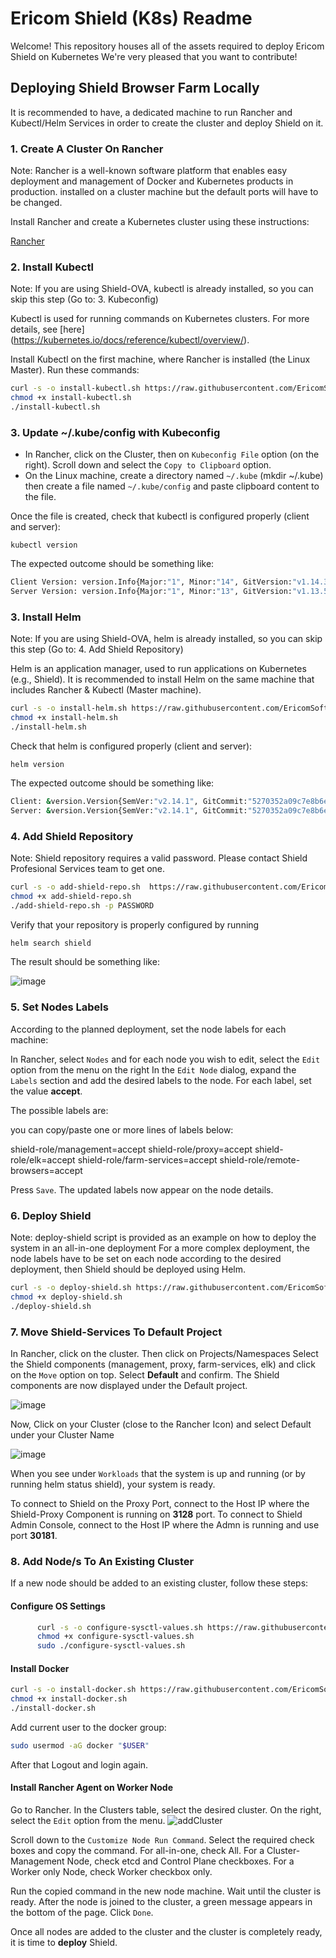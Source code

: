 # Ericom Shield (K8s) Readme

Welcome! This repository houses all of the assets required to deploy Ericom Shield on Kubernetes
We're very pleased that you want to contribute!

## Deploying Shield Browser Farm Locally

It is recommended to have, a dedicated machine to run Rancher and Kubectl/Helm Services in order to create the cluster and deploy Shield on it.

### 1. Create A Cluster On Rancher

Note: Rancher is a well-known software platform that enables easy deployment and management of Docker and Kubernetes products in production.  installed on a cluster machine but the default ports will have to be changed.

Install Rancher and create a Kubernetes cluster using these instructions:

[Rancher](https://github.com/EricomSoftwareLtd/Shield/blob/Dev/Kube/Rancher-README.md)

### 2. Install Kubectl

Note: If you are using Shield-OVA, kubectl is already installed, so you can skip this step (Go to: 3. Kubeconfig)

Kubectl is used for running commands on Kubernetes clusters. For more details, see [here] (<https://kubernetes.io/docs/reference/kubectl/overview/>).

Install Kubectl on the first machine, where Rancher is installed (the Linux Master). Run these commands:

```bash
curl -s -o install-kubectl.sh https://raw.githubusercontent.com/EricomSoftwareLtd/Shield/Rel-19.07.1/Kube/scripts/install-kubectl.sh
chmod +x install-kubectl.sh
./install-kubectl.sh
```

### 3. Update ~/.kube/config with Kubeconfig

* In Rancher, click on the Cluster, then on ``Kubeconfig File`` option (on the right). Scroll down and select the ``Copy to Clipboard`` option.
* On the Linux machine, create a directory named `~/.kube` (mkdir ~/.kube) then create a file named ``~/.kube/config`` and paste clipboard content to the file.

Once the file is created, check that kubectl is configured properly (client and server):

``kubectl version``

The expected outcome should be something like:

```bash
Client Version: version.Info{Major:"1", Minor:"14", GitVersion:"v1.14.3", GitCommit:"5e53fd6bc17c0dec8434817e69b04a25d8ae0ff0", GitTreeState:"clean", BuildDate:"2019-06-06T01:44:30Z", GoVersion:"go1.12.5", Compiler:"gc", Platform:"linux/amd64"}
Server Version: version.Info{Major:"1", Minor:"13", GitVersion:"v1.13.5", GitCommit:"2166946f41b36dea2c4626f90a77706f426cdea2", GitTreeState:"clean", BuildDate:"2019-03-25T15:19:22Z", GoVersion:"go1.11.5", Compiler:"gc", Platform:"linux/amd64"}
```

### 3. Install Helm

Note: If you are using Shield-OVA, helm is already installed, so you can skip this step (Go to: 4. Add Shield Repository)

Helm is an application manager, used to run applications on Kubernetes (e.g., Shield). It is recommended to install Helm on the same machine that includes Rancher & Kubectl (Master machine).

```bash
curl -s -o install-helm.sh https://raw.githubusercontent.com/EricomSoftwareLtd/Shield/Rel-19.07.1/Kube/scripts/install-helm.sh
chmod +x install-helm.sh
./install-helm.sh
```

Check that helm is configured properly (client and server):

``helm version``

The expected outcome should be something like:

```bash
Client: &version.Version{SemVer:"v2.14.1", GitCommit:"5270352a09c7e8b6e8c9593002a73535276507c0", GitTreeState:"clean"}
Server: &version.Version{SemVer:"v2.14.1", GitCommit:"5270352a09c7e8b6e8c9593002a73535276507c0", GitTreeState:"clean"}
```

### 4. Add Shield Repository

Note: Shield repository requires a valid password. Please contact Shield Profesional Services team to get one.

```bash
curl -s -o add-shield-repo.sh  https://raw.githubusercontent.com/EricomSoftwareLtd/Shield/Rel-19.07.1/Kube/scripts/add-shield-repo.sh
chmod +x add-shield-repo.sh
./add-shield-repo.sh -p PASSWORD
```

Verify that your repository is properly configured by running

```bash
helm search shield
```

The result should be something like:

![image](https://user-images.githubusercontent.com/24224420/59362670-8a56a880-8d3c-11e9-9b68-754f726177eb.png)

### 5. Set Nodes Labels

According to the planned deployment, set the node labels for each machine:

In Rancher, select ``Nodes`` and for each node you wish to edit, select the ``Edit`` option from the menu on the right
In the ``Edit Node`` dialog, expand the ``Labels`` section and add the desired labels to the node. For each label, set the value **accept**.

The possible labels are:

you can copy/paste one or more lines of labels below:

shield-role/management=accept
shield-role/proxy=accept
shield-role/elk=accept
shield-role/farm-services=accept
shield-role/remote-browsers=accept

Press ``Save``. The updated labels now appear on the node details.

### 6. Deploy Shield

Note: deploy-shield script is provided as an example on how to deploy the system in an all-in-one deployment
For a more complex deployment, the node labels have to be set on each node according to the desired deployment,
then Shield should be deployed using Helm.

```bash
curl -s -o deploy-shield.sh https://raw.githubusercontent.com/EricomSoftwareLtd/Shield/Rel-19.07.1/Kube/scripts/deploy-shield.sh
chmod +x deploy-shield.sh
./deploy-shield.sh
```

### 7. Move Shield-Services To Default Project

In Rancher, click on the cluster.
Then click on Projects/Namespaces
Select the Shield components (management, proxy, farm-services, elk) and click on the ``Move`` option on top.
Select **Default** and confirm. The Shield components are now displayed under the Default project.

![image](https://user-images.githubusercontent.com/24224420/59365676-9e50d900-8d41-11e9-97bb-8d088ef63b89.png)

Now, Click on your Cluster (close to the Rancher Icon) and select Default under your Cluster Name

![image](https://user-images.githubusercontent.com/24224420/59365822-e3750b00-8d41-11e9-8483-801a5fea47fb.png)

When you see under ``Workloads`` that the system is up and running (or by running helm status shield), your system is ready.

To connect to Shield on the Proxy Port, connect to the Host IP where the Shield-Proxy Component is running on **3128** port.
To connect to Shield Admin Console, connect to the Host IP where the Admn is running and use port **30181**.

### 8. Add Node/s To An Existing Cluster

If a new node should be added to an existing cluster, follow these steps:

#### **Configure OS Settings**

```bash
      curl -s -o configure-sysctl-values.sh https://raw.githubusercontent.com/EricomSoftwareLtd/Shield/Rel-19.07.1/Kube/scripts/configure-sysctl-values.sh
      chmod +x configure-sysctl-values.sh
      sudo ./configure-sysctl-values.sh
```

#### **Install Docker**

```bash
curl -s -o install-docker.sh https://raw.githubusercontent.com/EricomSoftwareLtd/Shield/Rel-19.07.1/Kube/scripts/install-docker.sh
chmod +x install-docker.sh
./install-docker.sh
```

Add current user to the docker group:

```bash
sudo usermod -aG docker "$USER"
```

After that Logout and login again.

#### **Install Rancher Agent on Worker Node**

Go to Rancher. In the Clusters table, select the desired cluster. On the right, select the ``Edit`` option from the menu.
![addCluster](https://user-images.githubusercontent.com/24224420/59359118-75771680-8d36-11e9-9ab0-3249f1e15210.png)

Scroll down to the ``Customize Node Run Command``. Select the required check boxes and copy the command.
For all-in-one, check All.
For a Cluster-Management Node, check etcd and Control Plane checkboxes.
For a Worker only Node, check Worker checkbox only.

Run the copied command in the new node machine. Wait until the cluster is ready.
After the node is joined to the cluster, a green message appears in the bottom of the page. Click ``Done``.

Once all nodes are added to the cluster and the cluster is completely ready, it is time to **deploy** Shield.
